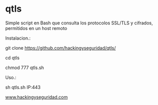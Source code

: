 # qtls

Simple script en Bash que consulta los protocolos SSL/TLS y cifrados, permitidos en un host remoto

Instalacion.:

git clone https://github.com/hackingyseguridad/qtls/

cd qtls

chmod 777 qtls.sh

Uso.:

sh qtls.sh IP:443


www.hackingyseguridad.com
